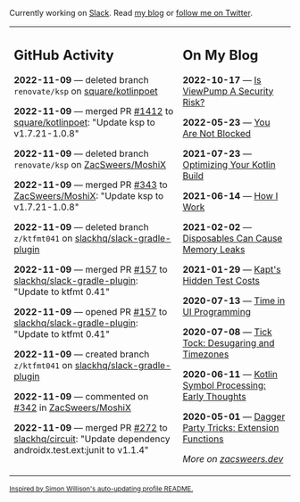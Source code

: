 Currently working on [Slack](https://slack.com/). Read [my blog](https://zacsweers.dev/) or [follow me on Twitter](https://twitter.com/ZacSweers).

<table><tr><td valign="top" width="60%">

## GitHub Activity
<!-- githubActivity starts -->
**2022-11-09** — deleted branch `renovate/ksp` on [square/kotlinpoet](https://github.com/square/kotlinpoet)

**2022-11-09** — merged PR [#1412](https://github.com/square/kotlinpoet/pull/1412) to [square/kotlinpoet](https://github.com/square/kotlinpoet): "Update ksp to v1.7.21-1.0.8"

**2022-11-09** — deleted branch `renovate/ksp` on [ZacSweers/MoshiX](https://github.com/ZacSweers/MoshiX)

**2022-11-09** — merged PR [#343](https://github.com/ZacSweers/MoshiX/pull/343) to [ZacSweers/MoshiX](https://github.com/ZacSweers/MoshiX): "Update ksp to v1.7.21-1.0.8"

**2022-11-09** — deleted branch `z/ktfmt041` on [slackhq/slack-gradle-plugin](https://github.com/slackhq/slack-gradle-plugin)

**2022-11-09** — merged PR [#157](https://github.com/slackhq/slack-gradle-plugin/pull/157) to [slackhq/slack-gradle-plugin](https://github.com/slackhq/slack-gradle-plugin): "Update to ktfmt 0.41"

**2022-11-09** — opened PR [#157](https://github.com/slackhq/slack-gradle-plugin/pull/157) to [slackhq/slack-gradle-plugin](https://github.com/slackhq/slack-gradle-plugin): "Update to ktfmt 0.41"

**2022-11-09** — created branch `z/ktfmt041` on [slackhq/slack-gradle-plugin](https://github.com/slackhq/slack-gradle-plugin)

**2022-11-09** — commented on [#342](https://github.com/ZacSweers/MoshiX/pull/342#issuecomment-1309251544) in [ZacSweers/MoshiX](https://github.com/ZacSweers/MoshiX)

**2022-11-09** — merged PR [#272](https://github.com/slackhq/circuit/pull/272) to [slackhq/circuit](https://github.com/slackhq/circuit): "Update dependency androidx.test.ext:junit to v1.1.4"
<!-- githubActivity ends -->
</td><td valign="top" width="40%">

## On My Blog
<!-- blog starts -->
**2022-10-17** — [Is ViewPump A Security Risk?](https://www.zacsweers.dev/is-viewpump-a-security-risk/)

**2022-05-23** — [You Are Not Blocked](https://www.zacsweers.dev/you-are-not-blocked/)

**2021-07-23** — [Optimizing Your Kotlin Build](https://www.zacsweers.dev/optimizing-your-kotlin-build/)

**2021-06-14** — [How I Work](https://www.zacsweers.dev/how-i-work/)

**2021-02-02** — [Disposables Can Cause Memory Leaks](https://www.zacsweers.dev/disposables-can-cause-memory-leaks/)

**2021-01-29** — [Kapt's Hidden Test Costs](https://www.zacsweers.dev/kapts-hidden-test-costs/)

**2020-07-13** — [Time in UI Programming](https://www.zacsweers.dev/time-in-ui/)

**2020-07-08** — [Tick Tock: Desugaring and Timezones](https://www.zacsweers.dev/ticktock-desugaring-timezones/)

**2020-06-11** — [Kotlin Symbol Processing: Early Thoughts](https://www.zacsweers.dev/kotlin-symbol-processor-early-thoughts/)

**2020-05-01** — [Dagger Party Tricks: Extension Functions](https://www.zacsweers.dev/dagger-party-tricks-extension-functions/)
<!-- blog ends -->
_More on [zacsweers.dev](https://zacsweers.dev/)_
</td></tr></table>

<sub><a href="https://simonwillison.net/2020/Jul/10/self-updating-profile-readme/">Inspired by Simon Willison's auto-updating profile README.</a></sub>